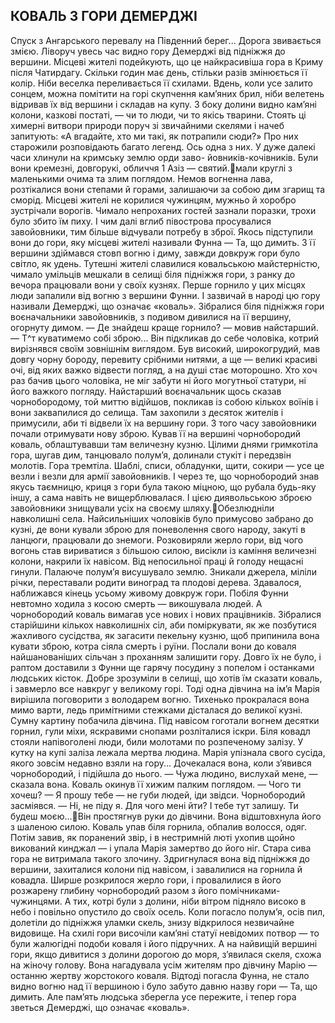## КОВАЛЬ З ГОРИ ДЕМЕРДЖІ
Спуск з Ангарського перевалу на Південний берег... Дорога звивається змією. Ліворуч увесь час видно гору Демерджі від підніжжя до вершини.
Місцеві жителі подейкують, що це найкрасивіша гора в Криму після Чатирдагу. Скільки годин має день, стільки разів змінюється її колір. Ніби веселка переливається її схилами.
Вдень, коли усе залито сонцем, можна помітити на горі скупчення кам’яних брил, ніби велетень відривав їх від вершини і складав на купу. З боку долини видно кам’яні колони, казкові постаті, — чи то люди, чи то якісь тварини. Стоять ці химерні витвори природи поруч зі звичайними скелями і начеб запитують: «А вгадайте, хто ми такі, як потрапили сюди?»
Про них старожили розповідають багато легенд. Ось одна з них.
У дуже далекі часи хлинули на кримську землю орди заво- йовників-кочівників. Були вони кремезні, довгорукі, обличчя
1 Азіз — святий.мали круглі з маленькими очима та злим поглядом. Немов вогненна лава, розтікалися вони степами й горами, залишаючи за собою дим згарищ та сморід.
Місцеві жителі не корилися чужинцям, мужньо й хоробро зустрічали ворогів. Чимало непроханих гостей зазнали поразки, трохи було збито їм пиху. І чим далі вглиб півострова просувалися завойовники, тим більше відчували потребу в зброї.
Якось підступили вони до гори, яку місцеві жителі називали Фунна — Та, що димить. З її вершини здіймався стовп вогню і диму, завжди довкруж гори було світло, як удень. Тутешні жителі славилися ковальською майстерністю, чимало умільців мешкали в селищі біля підніжжя гори, з ранку до вечора працювали вони у своїх кузнях. Перше горнило у цих місцях люди запалили від вогню з вершини Фунни. І зазвичай в народі цю гору називали Демерджі, що означає «коваль».
Зібралися біля підніжжя гори воєначальники завойовників, з подивом дивилися на її вершину, огорнуту димом.
— Де знайдеш краще горнило? — мовив найстарший. — Т^т куватимемо собі зброю...
Він підкликав до себе чоловіка, котрий вирізнявся своїм зовнішнім виглядом. Був високий, широкогрудий, мав довгу чорну бороду, перевиту срібними нитями, а ще — великі красиві очі, від яких важко відвести погляд, а на душі стає моторошно. Хто хоч раз бачив цього чоловіка, не міг забути ні його могутньої статури, ні його важкого погляду.
Найстарший воєначальник щось сказав чорнобородому, той миттю відійшов, покликав із собою кількох воїнів і вони заквапилися до селища. Там захопили з десяток жителів і примусили, аби ті відвели їх на вершину гори.
З того часу завойовники почали отримувати нову зброю. Кував її на вершині чорнобородий коваль, облаштувавши там величезну кузню. Цілими днями гримкотіла гора, шугав дим, танцювало полум’я, долинали стукіт і передзвін молотів. Гора тремтіла. Шаблі, списи, обладунки, щити, сокири — усе це везли і везли для армії завойовників. І через те, що чорнобородий знав якусь таємницю, криця з гори була такою міцною, що рубала будь-яку іншу, а сама навіть не вищерблювалася.
І цією диявольською зброєю завойовники знищували усіх на своєму шляху.Обезлюдніли навколишні села. Найсильніших чоловіків було примусово забрано до кузні, де вони кували зброю для поневолення свого народу, закуті в ланцюги, працювали до знемоги. Розковиряли жерло гори, від чого вогонь став вириватися з більшою силою, висікли із каміння величезні колони, накрили їх навісом. Від непосильної праці й голоду нещасні гинули.
Палаюче полум’я висушувало землю. Зникали джерела, міліли річки, переставали родити виноград та плодові дерева.
Здавалося, наближався кінець усьому живому довкруж гори. Побіля Фунни невтомно ходила з косою смерть — викошувала людей. А чорнобородий коваль вимагав усе нових і нових працівників.
Зібралися старійшини кількох навколишніх сіл, аби поміркувати, як же позбутися жахливого сусідства, як загасити пекельну кузню, щоб припинила вона кувати зброю, котра сіяла смерть і руїни. Послали вони до коваля найшанованіших сільчан з проханням залишити гору. Довго їх не було, і раптом доставили з Фунни ще гарячу посудину з попелом і останками людських кісток.
Добре зрозуміли в селищі, що хотів їм сказати коваль, і завмерло все навкруг у великому горі.
Тоді одна дівчина на ім’я Марія вирішила поговорити з володарем вогню. Тихенько прокралася вона мимо варти, ледь примітними стежками дісталася до великої кузні. Сумну картину побачила дівчина. Під навісом гоготали вогнем десятки горнил, гули міхи, яскравими снопами розліталися іскри. Біля ковадл стояли напівоголені люди, били молотами по розпеченому залізу.
У кутку на купі заліза лежала мертва людина. Марія упізнала свого сусіда, якого зовсім недавно взяли на гору...
Дочекалася вона, коли з’явився чорнобородий, і підійшла до нього.
— Чужа людино, вислухай мене, — сказала вона.
Коваль окинув її хижим палким поглядом.
— Чого ти хочеш?
— Я прошу тебе — не губи людей, іди звідси.
Чорнобородий засміявся.
— Ні, не піду я. Для чого мені йти? І тебе тут залишу. Ти будеш моєю...Він простягнув руки до дівчини. Вона відштовхнула його з шаленою силою. Коваль упав біля горнила, обпалив волосся, одяг. Потім завив, як поранений звір, і в нестримній люті ухопив щойно викований кинджал — і упала Марія замертво до його ніг.
Стара сива гора не витримала такого злочину. Здригнулася вона від підніжжя до вершини, захиталися колони під навісом, і завалилися на горнила й ковадла. Ширше розкрилося жерло гори, і провалилися в його розжарену глибину чорнобородий разом з його помічниками-чужинцями. А тих, котрі були з долини, ніби вітром підняло високо в небо і повільно опустило до своїх осель.
Коли погасло полум’я, осів пил, долетіли до підніжжя уламки скель, знизу відкрилося незвичайне видовище. На схилі гори височіли кам’яні статуї невідомих потвор — то були жалюгідні подоби коваля і його підручних. А на найвищій вершині гори, якщо дивитися з долини дорогою до моря, з’явилася скеля, схожа на жіночу голову. Вона нагадувала усім жителям про дівчину Марію — останню жертву жорстокого коваля.
Відтоді погасла Фунна, не стало видно вогню над її вершиною і було забуто давню назву гори — Та, що димить. Але пам’ять людська зберегла усе пережите, і тепер гора зветься Демерджі, що означає «коваль».
